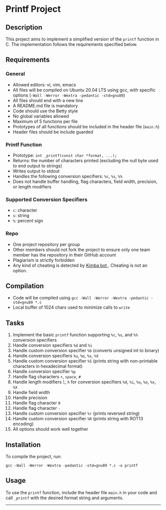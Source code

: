 
# Printf Project

## Description

This project aims to implement a simplified version of the `printf` function in C. The implementation follows the requirements specified below.

## Requirements

### General
- Allowed editors: vi, vim, emacs
- All files will be compiled on Ubuntu 20.04 LTS using gcc, with specific options (`-Wall -Werror -Wextra -pedantic -std=gnu89`)
- All files should end with a new line
- A README.md file is mandatory
- Code should use the Betty style
- No global variables allowed
- Maximum of 5 functions per file
- Prototypes of all functions should be included in the header file (`main.h`)
- Header files should be include guarded

### Printf Function
- Prototype: `int _printf(const char *format, ...);`
- Returns: the number of characters printed (excluding the null byte used to end output to strings)
- Writes output to stdout
- Handles the following conversion specifiers: `%c`, `%s`, `%%`
- Does not handle buffer handling, flag characters, field width, precision, or length modifiers

### Supported Conversion Specifiers
- `c`: character
- `s`: string
- `%`: percent sign

### Repo
- One project repository per group
- Other members should not fork the project to ensure only one team member has the repository in their GitHub account
- Plagiarism is strictly forbidden
- Any kind of cheating is detected by <a href="https://twitter.com/i/status/1651460956600549376"> Kimba bot </a>. Cheating is not an option.

## Compilation
- Code will be compiled using `gcc -Wall -Werror -Wextra -pedantic -std=gnu89 *.c`
- Local buffer of 1024 chars used to minimize calls to `write`

## Tasks
1. Implement the basic `printf` function supporting `%c`, `%s`, and `%%` conversion specifiers
2. Handle conversion specifiers `%d` and `%i`
3. Handle custom conversion specifier `%b` (converts unsigned int to binary)
4. Handle conversion specifiers `%u`, `%o`, `%x`, `%X`
5. Handle custom conversion specifier `%S` (prints string with non-printable characters in hexadecimal format)
6. Handle conversion specifier `%p`
7. Handle flag characters `+`, `space`, `#`
8. Handle length modifiers `l`, `h` for conversion specifiers `%d`, `%i`, `%u`, `%o`, `%x`, `%X`
9. Handle field width
10. Handle precision
11. Handle flag character `0`
12. Handle flag character `-`
13. Handle custom conversion specifier `%r` (prints reversed string)
14. Handle custom conversion specifier `%R` (prints string with ROT13 encoding)
15. All options should work well together

## Installation
To compile the project, run:
```
gcc -Wall -Werror -Wextra -pedantic -std=gnu89 *.c -o printf
```

## Usage
To use the `printf` function, include the header file `main.h` in your code and call `_printf` with the desired format string and arguments.

---
